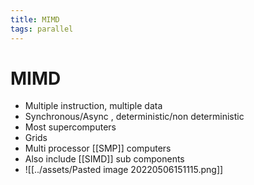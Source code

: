 ```yaml
---
title: MIMD
tags: parallel 
---
```


# MIMD
- Multiple instruction, multiple data
- Synchronous/Async , deterministic/non deterministic
- Most supercomputers
- Grids
- Multi processor [[SMP]] computers
- Also include [[SIMD]] sub components
- ![[../assets/Pasted image 20220506151115.png]]






















